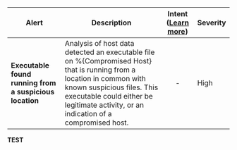 |Alert|Description|Intent ([Learn more](#intentions))|Severity|
|----|----|:----:|--|
|**Executable found running from a suspicious location**|Analysis of host data detected an executable file on %{Compromised Host} that is running from a location in common with known suspicious files. This executable could either be legitimate activity, or an indication of a compromised host.|-|High|
**TEST**

